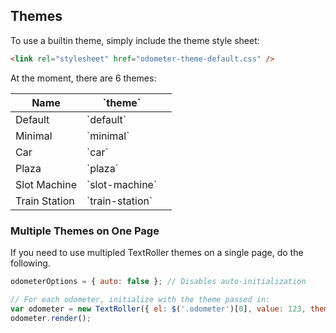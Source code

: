 ## Themes

To use a builtin theme, simply include the theme style sheet:

```html
<link rel="stylesheet" href="odometer-theme-default.css" />
```

At the moment, there are 6 themes:

<table class="hs-table">
<tr>
<th>Name</th>
<th>`theme`</th>
<th></th>
</tr>
<tbody>
<tr><td>Default</td><td>`default`</td><td><div class="odometer-theme-example"><div data-theme="default"><div></div></td></tr>
<tr><td>Minimal</td><td>`minimal`</td><td><div class="odometer-theme-example"><div data-theme="minimal"><div></div></td></tr>
<tr><td>Car</td><td>`car`</td><td><div class="odometer-theme-example"><div data-theme="car"><div></div></td></tr>
<tr><td>Plaza</td><td>`plaza`</td><td><div class="odometer-theme-example"><div data-theme="plaza"><div></div></td></tr>
<tr><td>Slot Machine</td><td>`slot-machine`</td><td><div class="odometer-theme-example"><div data-theme="slot-machine"><div></div></td></tr>
<tr><td>Train Station</td><td>`train-station`</td><td><div class="odometer-theme-example"><div data-theme="train-station"><div></div></td></tr>
</tbody>
</table>

### Multiple Themes on One Page

If you need to use multipled TextRoller themes on a single page, do the following.

```javascript
odometerOptions = { auto: false }; // Disables auto-initialization

// For each odometer, initialize with the theme passed in:
var odometer = new TextRoller({ el: $('.odometer')[0], value: 123, theme: 'car' });
odometer.render();
```

<!-- Resources for the demos -->
<p style="-webkit-transform: translateZ(0)"></p>
<link rel="stylesheet" href="https://rawgithub.com/HubSpot/odometer/master/themes/odometer-theme-minimal.css" />
<script>
    odometerOptions = { auto: false };
</script>
<style>
    .odometer-theme-example {
        font-size: 40px;
        line-height: 60px;
    }
</style>
<script src="http://ajax.googleapis.com/ajax/libs/jquery/1.10.2/jquery.min.js"></script>
<link rel="stylesheet" href="https://rawgithub.com/HubSpot/odometer/master/themes/odometer-theme-default.css" />
<link rel="stylesheet" href="https://rawgithub.com/HubSpot/odometer/master/themes/odometer-theme-car.css" />
<link rel="stylesheet" href="https://rawgithub.com/HubSpot/odometer/master/themes/odometer-theme-slot-machine.css" />
<link rel="stylesheet" href="https://rawgithub.com/HubSpot/odometer/master/themes/odometer-theme-plaza.css" />
<link rel="stylesheet" href="https://rawgithub.com/HubSpot/odometer/master/themes/odometer-theme-train-station.css" />
<script src="https://rawgithub.com/HubSpot/odometer/master/odometer.min.js"></script>
<script>
    (function(){
        $('[data-theme]').each(function(){
            var v = 123456;
            var o = new TextRoller({
                el: this,
                value: 123456,
                theme: $(this).data('theme')
            });
            o.render();
            setInterval(function(){
                o.update(v++);
            }, 3000);
        });
    })();
</script>